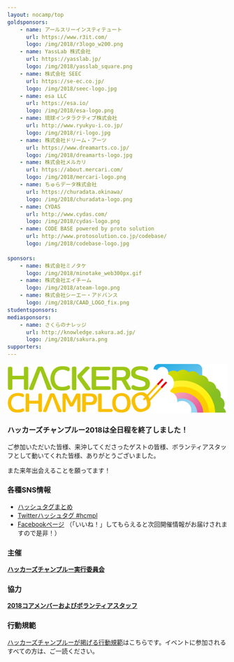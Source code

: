 ```yaml
---
layout: nocamp/top
goldsponsors:
    - name: アールスリーインスティテュート
      url: https://www.r3it.com/
      logo: /img/2018/r3logo_w200.png
    - name: YassLab 株式会社
      url: https://yasslab.jp/
      logo: /img/2018/yasslab_square.png
    - name: 株式会社 SEEC
      url: https://se-ec.co.jp/
      logo: /img/2018/seec-logo.jpg
    - name: esa LLC
      url: https://esa.io/
      logo: /img/2018/esa-logo.png
    - name: 琉球インタラクティブ株式会社
      url: http://www.ryukyu-i.co.jp/
      logo: /img/2018/ri-logo.jpg
    - name: 株式会社ドリーム・アーツ
      url: https://www.dreamarts.co.jp/
      logo: /img/2018/dreamarts-logo.jpg
    - name: 株式会社メルカリ
      url: https://about.mercari.com/
      logo: /img/2018/mercari-logo.png
    - name: ちゅらデータ株式会社
      url: https://churadata.okinawa/
      logo: /img/2018/churadata-logo.png
    - name: CYDAS
      url: http://www.cydas.com/
      logo: /img/2018/cydas-logo.png
    - name: CODE BASE powered by proto solution
      url: http://www.protosolution.co.jp/codebase/
      logo: /img/2018/codebase-logo.jpg

sponsors:
    - name: 株式会社ミノタケ
      logo: /img/2018/minotake_web300px.gif
    - name: 株式会社エイチーム
      logo: /img/2018/ateam-logo.png
    - name: 株式会社シーエー・アドバンス
      logo: /img/2018/CAAD_LOGO_fix.png
studentsponsors:
mediasponsors:
    - name: さくらのナレッジ
      url: http://knowledge.sakura.ad.jp/
      logo: /img/2018/sakura.png
supporters:
---
```



![ハッカーズチャンプルー](/img/logo/banner.png)


### ハッカーズチャンプルー2018は全日程を終了しました！

ご参加いただいた皆様、来沖してくださったゲストの皆様、ボランティアスタッフとして動いてくれた皆様、ありがとうございました。

また来年出会えることを願ってます！

### 各種SNS情報

* [ハッシュタグまとめ](https://togetter.com/li/1242180)
* [Twitterハッシュタグ #hcmpl](https://twitter.com/search?f=tweets&vertical=default&q=%23hcmpl&src=typd)
* [Facebookページ](https://www.facebook.com/hackerschamploo) （「いいね！」してもらえると次回開催情報がお届けされますので是非！）


### 主催

**[ハッカーズチャンプルー実行委員会](/about.html)**

### 協力

**[2018コアメンバーおよびボランティアスタッフ](/2018/staff.html)**


### 行動規範

[ハッカーズチャンプルーが掲げる行動規範](/policy.html)はこちらです。イベントに参加されるすべての方は、ご一読ください。

